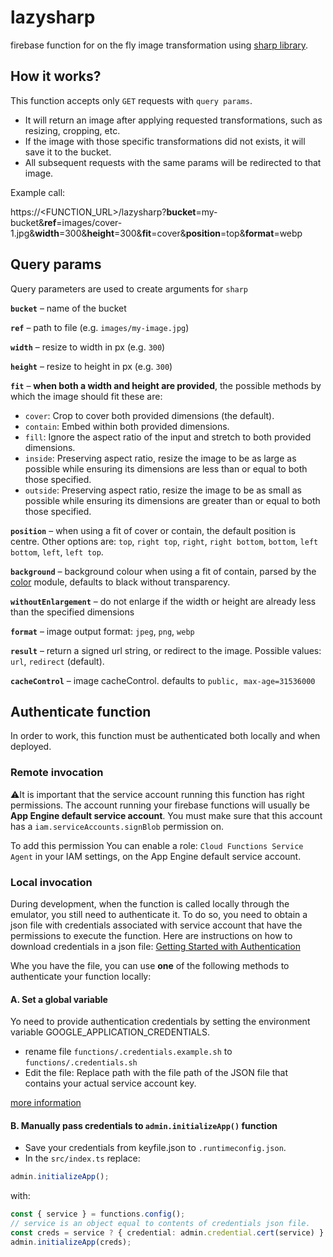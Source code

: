# lazysharp

firebase function for on the fly image transformation using [sharp library](https://www.npmjs.com/package/sharp).

## How it works?

This function accepts only `GET` requests with `query params`.

-   It will return an image after applying requested transformations, such as resizing, cropping, etc.
-   If the image with those specific transformations did not exists, it will save it to the bucket.
-   All subsequent requests with the same params will be redirected to that image.

Example call:

https://<FUNCTION_URL>/lazysharp?**bucket**=my-bucket&**ref**=images/cover-1.jpg&**width**=300&**height**=300&**fit**=cover&**position**=top&**format**=webp

## Query params

Query parameters are used to create arguments for `sharp` 

**`bucket`** – name of the bucket

**`ref`** – path to file (e.g. `images/my-image.jpg`)

**`width`** – resize to width in px (e.g. `300`)

**`height`** – resize to height in px (e.g. `300`)

**`fit`** – **when both a width and height are provided**, the possible methods by which the image should fit these are:

-   `cover`: Crop to cover both provided dimensions (the default).
-   `contain`: Embed within both provided dimensions.
-   `fill`: Ignore the aspect ratio of the input and stretch to both provided dimensions.
-   `inside`: Preserving aspect ratio, resize the image to be as large as possible while ensuring its dimensions are less than or equal to both those specified.
-   `outside`: Preserving aspect ratio, resize the image to be as small as possible while ensuring its dimensions are greater than or equal to both those specified.

**`position`** – when using a fit of cover or contain, the default position is centre. Other options are:
`top`, `right top`, `right`, `right bottom`, `bottom`, `left bottom`, `left`, `left top`.

**`background`** – background colour when using a fit of contain, parsed by the [color](https://www.npmjs.org/package/color) module, defaults to black without transparency.

**`withoutEnlargement`** – do not enlarge if the width or height are already less than the specified dimensions

**`format`** – image output format: `jpeg`, `png`, `webp`

**`result`** – return a signed url string, or redirect to the image. Possible values: `url`, `redirect` (default).

**`cacheControl`** – image cacheControl. defaults to `public, max-age=31536000`

## Authenticate function

In order to work, this function must be authenticated both locally and when deployed.

### Remote invocation

⚠️It is important that the service account running this function has right permissions.
The account running your firebase functions will usually be **App Engine default service account**. You must make sure that this account has a `iam.serviceAccounts.signBlob` permission on.

To add this permission You can enable a role: `Cloud Functions Service Agent` in your IAM settings, on the App Engine default service account.

### Local invocation

During development, when the function is called locally through the emulator, you still need to authenticate it. To do so, you need to obtain a json file with credentials associated with service account that have the permissions to execute the function. Here are instructions on how to download credentials in a json file: [Getting Started with Authentication](https://cloud.google.com/docs/authentication/getting-started)

Whe you have the file, you can use **one** of the following methods to authenticate your function locally:

#### A. Set a global variable

Yo need to provide authentication credentials by setting the environment variable GOOGLE_APPLICATION_CREDENTIALS. 

- rename file `functions/.credentials.example.sh` to `functions/.credentials.sh` 
- Edit the file: Replace path with the file path of the JSON file that contains your actual service account key.

[more information](https://cloud.google.com/docs/authentication/getting-started)

#### B. Manually pass credentials to `admin.initializeApp()` function

- Save your credentials from keyfile.json to `.runtimeconfig.json`.
- In the `src/index.ts` replace:

```typescript
admin.initializeApp();
```

with:

```typescript
const { service } = functions.config();
// service is an object equal to contents of credentials json file.
const creds = service ? { credential: admin.credential.cert(service) } : {};
admin.initializeApp(creds);
```
